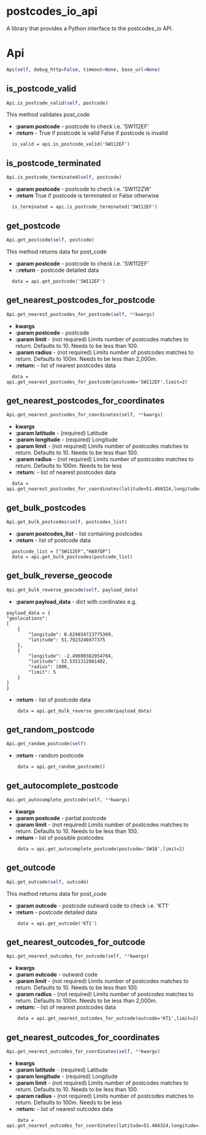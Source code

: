 # postcodes_io_api
A library that provides a Python interface to the postcodes_io API.
# Api
```python
Api(self, debug_http=False, timeout=None, base_url=None)
```

## is_postcode_valid
```python
Api.is_postcode_valid(self, postcode)
```

This method validates post_code
* **:param postcode** - postcode to check i.e. 'SW112EF'
* **:return** - True if postcode is valid False if postcode is invalid

```
  is_valid = api.is_postcode_valid('SW112EF')

```

## is_postcode_terminated
```python
Api.is_postcode_terminated(self, postcode)
```

* **:param postcode** - postcode to check i.e. 'SW112ZW'
* **:return** True if postcode is terminated or False otherwise

```
  is_terminated = api.is_postcode_terminated('SW112EF')

```

## get_postcode
```python
Api.get_postcode(self, postcode)
```

This method returns data for post_code
* **:param postcode** - postcode to check i.e. 'SW112EF'
* **::return** - postcode detailed data
```
  data = api.get_postcode('SW112EF')

```

## get_nearest_postcodes_for_postcode
```python
Api.get_nearest_postcodes_for_postcode(self, **kwargs)
```

* **kwargs**
* **:param postcode** - postcode
* **:param limit** - (not required) Limits number of postcodes matches to return. Defaults to 10. Needs to be less than 100.
* **:param radius** -  (not required) Limits number of postcodes matches to return. Defaults to 100m. Needs to be less than 2,000m.
* **:return:** - list of nearest postcodes data

```
  data = api.get_nearest_postcodes_for_postcode(postcode='SW112EF',limit=2)

```

## get_nearest_postcodes_for_coordinates
```python
Api.get_nearest_postcodes_for_coordinates(self, **kwargs)
```

* **kwargs**
* **:param latitude** - (required) Latitude
* **:param longitude** - (required) Longitude
* **:param limit** - (not required) Limits number of postcodes matches to return. Defaults to 10. Needs to be less than 100.
* **:param radius** -  (not required) Limits number of postcodes matches to return. Defaults to 100m. Needs to be less
* **:return:** - list of nearest postcodes data

```
  data = api.get_nearest_postcodes_for_coordinates(latitude=51.466324,longitude=-0.173606,limit=2)

```


## get_bulk_postcodes
```python
Api.get_bulk_postcodes(self, postcodes_list)
```

* **:param postcodes_list** - list containing postcodes
* **:return** - list of postcode data

```
  postcode_list = ["SW112EF","HA97QP"]
  data = api.get_bulk_postcodes(postcode_list)

```

## get_bulk_reverse_geocode
```python
Api.get_bulk_reverse_geocode(self, payload_data)
```

* **:param payload_data** - dict with cordinates e.g.
```
payload_data = {
"geolocations":
[
    {
        "longitude": 0.629834723775309,
        "latitude": 51.7923246977375
    },
    {
        "longitude": -2.49690382054704,
        "latitude": 53.5351312861402,
        "radius": 1000,
        "limit": 5
    }
]
}
```
* **:return** - list of postcode data

```
    data = api.get_bulk_reverse_geocode(payload_data)
```


## get_random_postcode
```python
Api.get_random_postcode(self)
```

* **:return** - random postcode

```
    data = api.get_random_postcode()
```

## get_autocomplete_postcode
```python
Api.get_autocomplete_postcode(self, **kwargs)
```

* **kwargs**
* **:param postcode** - partial postcode
* **:param limit** - (not required) Limits number of postcodes matches to return. Defaults to 10. Needs to be less than 100.
* **:return** -  list of possible postcodes

```
    data = api.get_autocomplete_postcode(postcode='SW18',limit=2)
```

## get_outcode
```python
Api.get_outcode(self, outcode)
```

This method returns data for post_code
* **:param outcode** - postcode outward code to check i.e. 'KT1'
* **:return** - postcode detailed data

```
    data = api.get_outcode('KT1')
```

## get_nearest_outcodes_for_outcode
```python
Api.get_nearest_outcodes_for_outcode(self, **kwargs)
```

* **kwargs**
* **:param outcode** - outward code
* **:param limit** - (not required) Limits number of postcodes matches to return. Defaults to 10. Needs to be less than 100.
* **:param radius** - (not required) Limits number of postcodes matches to return. Defaults to 100m. Needs to be less than 2,000m.
* **:return:** - list of nearest postcodes data

```
    data = api.get_nearest_outcodes_for_outcode(outcode='KT1',limit=2)
```

## get_nearest_outcodes_for_coordinates
```python
Api.get_nearest_outcodes_for_coordinates(self, **kwargs)
```

* **kwargs**
* **:param latitude** - (required) Latitude
* **:param longitude** - (required) Longitude
* **:param limit** - (not required) Limits number of postcodes matches to return. Defaults to 10. Needs to be less than 100.
* **:param radius** -  (not required) Limits number of postcodes matches to return. Defaults to 100m. Needs to be less
* **:return:** - list of nearest outcodes data

```
    data = api.get_nearest_outcodes_for_coordinates(latitude=51.466324,longitude=-0.173606,limit=2)
```

